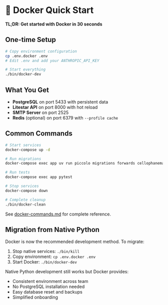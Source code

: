 # 🐳 Docker Quick Start

**TL;DR: Get started with Docker in 30 seconds**

## One-time Setup

```bash
# Copy environment configuration
cp .env.docker .env
# Edit .env and add your ANTHROPIC_API_KEY

# Start everything
./bin/docker-dev
```

## What You Get

- **PostgreSQL** on port 5433 with persistent data
- **Litestar API** on port 8000 with hot reload
- **SMTP Server** on port 2525
- **Redis** (optional) on port 6379 with `--profile cache`

## Common Commands

```bash
# Start services
docker-compose up -d

# Run migrations
docker-compose exec app uv run piccolo migrations forwards cellophanemail

# Run tests
docker-compose exec app pytest

# Stop services
docker-compose down

# Complete cleanup
./bin/docker-clean
```

See [docker-commands.md](docker-commands.md) for complete reference.

## Migration from Native Python

Docker is now the recommended development method. To migrate:

1. Stop native services: `./bin/kill`
2. Copy environment: `cp .env.docker .env`
3. Start Docker: `./bin/docker-dev`

Native Python development still works but Docker provides:
- Consistent environment across team
- No PostgreSQL installation needed
- Easy database reset and backups
- Simplified onboarding
